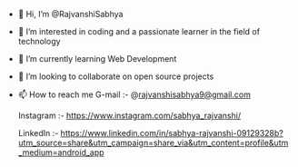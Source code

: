 - 👋 Hi, I’m @RajvanshiSabhya
- 👀 I’m interested in coding and a passionate learner in the field of technology
- 🌱 I’m currently learning Web Development
- 💞️ I’m looking to collaborate on open source projects
- 📫 How to reach me
  G-mail :- @rajvanshisabhya9@gmail.com

  Instagram :- https://www.instagram.com/sabhya_rajvanshi/

  LinkedIn :- https://www.linkedin.com/in/sabhya-rajvanshi-09129328b?utm_source=share&utm_campaign=share_via&utm_content=profile&utm_medium=android_app
